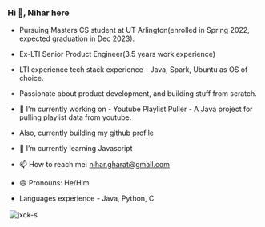 ### Hi 👋, Nihar here

<!--
**NiharGharat/NiharGharat** is a ✨ _special_ ✨ repository because its `README.md` (this file) appears on your GitHub profile.

Here are some ideas to get you started:

- 🔭 I’m currently working on ...
- 🌱 I’m currently learning ...
- 👯 I’m looking to collaborate on ...
- 🤔 I’m looking for help with ...
- 💬 Ask me about ...
- 📫 How to reach me: ...
- 😄 Pronouns: ...
- ⚡ Fun fact: ...
-->

- Pursuing Masters CS student at UT Arlington(enrolled in Spring 2022, expected graduation in Dec 2023).
- Ex-LTI Senior Product Engineer(3.5 years work experience)
- LTI experience tech stack experience - Java, Spark, Ubuntu as OS of choice.
- Passionate about product development, and building stuff from scratch.

- 🔭 I’m currently working on - Youtube Playlist Puller - A Java project for pulling playlist data from youtube.
- Also, currently building my github profile
- 🌱 I’m currently learning Javascript
- 📫 How to reach me: nihar.gharat@gmail.com
- 😄 Pronouns: He/Him
- Languages experience - Java, Python, C

<p>&nbsp;<img align="center" src="https://github-readme-stats.vercel.app/api?username=NiharGharat&show_icons=true&locale=en" alt="jxck-s" /></p>
